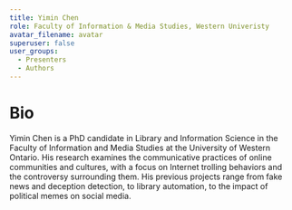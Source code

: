 ```yaml
---
title: Yimin Chen
role: Faculty of Information & Media Studies, Western Univeristy
avatar_filename: avatar
superuser: false
user_groups:
  - Presenters
  - Authors
---
```


# Bio
Yimin Chen is a PhD candidate in Library and Information Science in the Faculty of Information and Media Studies at the University of Western Ontario. His research examines the communicative practices of online communities and cultures, with a focus on Internet trolling behaviors and the controversy surrounding them. His previous projects range from fake news and deception detection, to library automation, to the impact of political memes on social media.